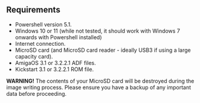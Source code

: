 ## Requirements

- Powershell version 5.1. 
- Windows 10 or 11 (while not tested, it should work with Windows 7 onwards with Powershell installed)
- Internet connection. 
- MicroSD card (and MicroSD card reader - ideally USB3 if using a large capacity card).
- AmigaOS 3.1 or 3.2.2.1 ADF files.
- Kickstart 3.1 or 3.2.2.1 ROM file.
 
**WARNING!**
The contents of your MicroSD card will be destroyed during the image writing process. Please ensure you have a backup of any important data before proceeding.
